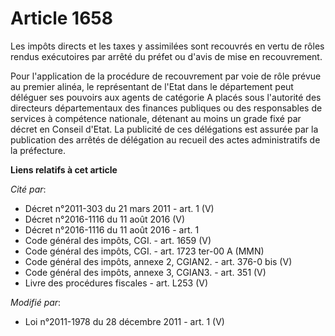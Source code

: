 # Article 1658

Les impôts directs et les taxes y assimilées sont recouvrés en vertu de rôles rendus exécutoires par arrêté du préfet ou
d'avis de mise en recouvrement. 

Pour l'application de la procédure de recouvrement par voie de rôle prévue au premier alinéa, le représentant de l'Etat dans
le département peut déléguer ses pouvoirs aux agents de catégorie A placés sous l'autorité des directeurs départementaux des
finances publiques ou des responsables de services à compétence nationale, détenant au moins un grade fixé par décret en
Conseil d'Etat. La publicité de ces délégations est assurée par la publication des arrêtés de délégation au recueil des actes
administratifs de la préfecture.

**Liens relatifs à cet article**

_Cité par_:

  - Décret n°2011-303 du 21 mars 2011 - art. 1 (V)
  - Décret n°2016-1116 du 11 août 2016 (V)
  - Décret n°2016-1116 du 11 août 2016 - art. 1
  - Code général des impôts, CGI. - art. 1659 (V)
  - Code général des impôts, CGI. - art. 1723 ter-00 A (MMN)
  - Code général des impôts, annexe 2, CGIAN2. - art. 376-0 bis (V)
  - Code général des impôts, annexe 3, CGIAN3. - art. 351 (V)
  - Livre des procédures fiscales - art. L253 (V)

_Modifié par_:

  - Loi n°2011-1978 du 28 décembre 2011 - art. 1 (V)
